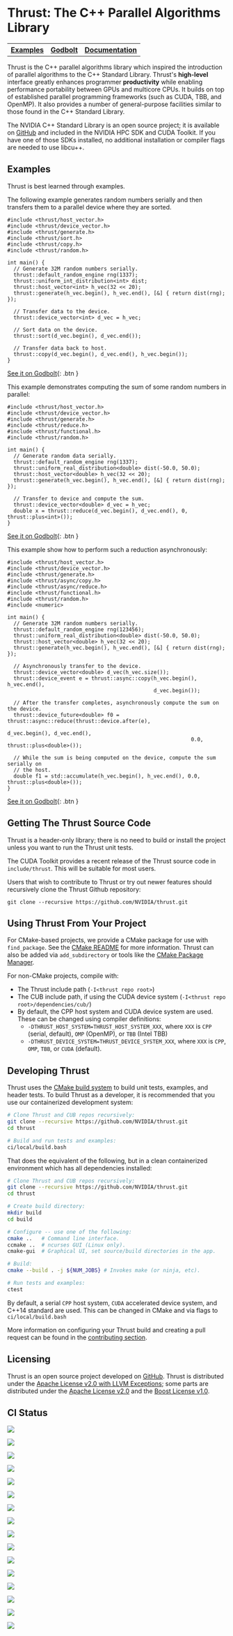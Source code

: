 # Thrust: The C++ Parallel Algorithms Library

<table><tr>
<th><b><a href="https://github.com/nvidia/thrust/tree/main/examples">Examples</a></b></th>
<th><b><a href="https://godbolt.org/z/rsdedW">Godbolt</a></b></th>
<th><b><a href="https://nvidia.github.io/thrust">Documentation</a></b></th>
</tr></table>

Thrust is the C++ parallel algorithms library which inspired the introduction
  of parallel algorithms to the C++ Standard Library.
Thrust's **high-level** interface greatly enhances programmer **productivity**
  while enabling performance portability between GPUs and multicore CPUs.
It builds on top of established parallel programming frameworks (such as CUDA,
  TBB, and OpenMP).
It also provides a number of general-purpose facilities similar to those found
  in the C++ Standard Library.

The NVIDIA C++ Standard Library is an open source project; it is available on
  [GitHub] and included in the NVIDIA HPC SDK and CUDA Toolkit.
If you have one of those SDKs installed, no additional installation or compiler
  flags are needed to use libcu++.

## Examples

Thrust is best learned through examples.

The following example generates random numbers serially and then transfers them
  to a parallel device where they are sorted.

```cuda
#include <thrust/host_vector.h>
#include <thrust/device_vector.h>
#include <thrust/generate.h>
#include <thrust/sort.h>
#include <thrust/copy.h>
#include <thrust/random.h>

int main() {
  // Generate 32M random numbers serially.
  thrust::default_random_engine rng(1337);
  thrust::uniform_int_distribution<int> dist;
  thrust::host_vector<int> h_vec(32 << 20);
  thrust::generate(h_vec.begin(), h_vec.end(), [&] { return dist(rng); });

  // Transfer data to the device.
  thrust::device_vector<int> d_vec = h_vec;

  // Sort data on the device.
  thrust::sort(d_vec.begin(), d_vec.end());

  // Transfer data back to host.
  thrust::copy(d_vec.begin(), d_vec.end(), h_vec.begin());
}
```

[See it on Godbolt](https://godbolt.org/z/v3fdoE){: .btn }

This example demonstrates computing the sum of some random numbers in parallel:

```cuda
#include <thrust/host_vector.h>
#include <thrust/device_vector.h>
#include <thrust/generate.h>
#include <thrust/reduce.h>
#include <thrust/functional.h>
#include <thrust/random.h>

int main() {
  // Generate random data serially.
  thrust::default_random_engine rng(1337);
  thrust::uniform_real_distribution<double> dist(-50.0, 50.0);
  thrust::host_vector<double> h_vec(32 << 20);
  thrust::generate(h_vec.begin(), h_vec.end(), [&] { return dist(rng); });

  // Transfer to device and compute the sum.
  thrust::device_vector<double> d_vec = h_vec;
  double x = thrust::reduce(d_vec.begin(), d_vec.end(), 0, thrust::plus<int>());
}
```

[See it on Godbolt](https://godbolt.org/z/119jxj){: .btn }

This example show how to perform such a reduction asynchronously:

```cuda
#include <thrust/host_vector.h>
#include <thrust/device_vector.h>
#include <thrust/generate.h>
#include <thrust/async/copy.h>
#include <thrust/async/reduce.h>
#include <thrust/functional.h>
#include <thrust/random.h>
#include <numeric>

int main() {
  // Generate 32M random numbers serially.
  thrust::default_random_engine rng(123456);
  thrust::uniform_real_distribution<double> dist(-50.0, 50.0);
  thrust::host_vector<double> h_vec(32 << 20);
  thrust::generate(h_vec.begin(), h_vec.end(), [&] { return dist(rng); });

  // Asynchronously transfer to the device.
  thrust::device_vector<double> d_vec(h_vec.size());
  thrust::device_event e = thrust::async::copy(h_vec.begin(), h_vec.end(),
                                               d_vec.begin());

  // After the transfer completes, asynchronously compute the sum on the device.
  thrust::device_future<double> f0 = thrust::async::reduce(thrust::device.after(e),
                                                           d_vec.begin(), d_vec.end(),
                                                           0.0, thrust::plus<double>());

  // While the sum is being computed on the device, compute the sum serially on
  // the host.
  double f1 = std::accumulate(h_vec.begin(), h_vec.end(), 0.0, thrust::plus<double>());
}
```

[See it on Godbolt](https://godbolt.org/z/rsdedW){: .btn }

## Getting The Thrust Source Code

Thrust is a header-only library; there is no need to build or install the project
unless you want to run the Thrust unit tests.

The CUDA Toolkit provides a recent release of the Thrust source code in
`include/thrust`. This will be suitable for most users.

Users that wish to contribute to Thrust or try out newer features should
recursively clone the Thrust Github repository:

```
git clone --recursive https://github.com/NVIDIA/thrust.git
```

## Using Thrust From Your Project

For CMake-based projects, we provide a CMake package for use with
`find_package`. See the [CMake README](thrust/cmake/README.md) for more
information. Thrust can also be added via `add_subdirectory` or tools like
the [CMake Package Manager](https://github.com/cpm-cmake/CPM.cmake).

For non-CMake projects, compile with:
- The Thrust include path (`-I<thrust repo root>`)
- The CUB include path, if using the CUDA device system (`-I<thrust repo root>/dependencies/cub/`)
- By default, the CPP host system and CUDA device system are used.
  These can be changed using compiler definitions:
  - `-DTHRUST_HOST_SYSTEM=THRUST_HOST_SYSTEM_XXX`,
     where `XXX` is `CPP` (serial, default), `OMP` (OpenMP), or `TBB` (Intel TBB)
  - `-DTHRUST_DEVICE_SYSTEM=THRUST_DEVICE_SYSTEM_XXX`, where `XXX` is
    `CPP`, `OMP`, `TBB`, or `CUDA` (default).

## Developing Thrust

Thrust uses the [CMake build system] to build unit tests, examples, and header
  tests.
To build Thrust as a developer, it is recommended that you use our
  containerized development system:

```bash
# Clone Thrust and CUB repos recursively:
git clone --recursive https://github.com/NVIDIA/thrust.git
cd thrust

# Build and run tests and examples:
ci/local/build.bash
```

That does the equivalent of the following, but in a clean containerized
  environment which has all dependencies installed:

```bash
# Clone Thrust and CUB repos recursively:
git clone --recursive https://github.com/NVIDIA/thrust.git
cd thrust

# Create build directory:
mkdir build
cd build

# Configure -- use one of the following:
cmake ..   # Command line interface.
ccmake ..  # ncurses GUI (Linux only).
cmake-gui  # Graphical UI, set source/build directories in the app.

# Build:
cmake --build . -j ${NUM_JOBS} # Invokes make (or ninja, etc).

# Run tests and examples:
ctest
```

By default, a serial `CPP` host system, `CUDA` accelerated device system, and
  C++14 standard are used.
This can be changed in CMake and via flags to `ci/local/build.bash`

More information on configuring your Thrust build and creating a pull request
  can be found in the [contributing section].

## Licensing

Thrust is an open source project developed on [GitHub].
Thrust is distributed under the [Apache License v2.0 with LLVM Exceptions];
  some parts are distributed under the [Apache License v2.0] and the
  [Boost License v1.0].

## CI Status

<a href='https://gpuci.gpuopenanalytics.com/job/nvidia/job/thrust/job/branch/job/thrust-gpu-build/CXX_TYPE=gcc,CXX_VER=9,OS_TYPE=ubuntu,OS_VER=20.04,SDK_TYPE=cuda,SDK_VER=11.5.1-devel/'><img src='https://gpuci.gpuopenanalytics.com/job/nvidia/job/thrust/job/branch/job/thrust-gpu-build/CXX_TYPE=gcc,CXX_VER=9,OS_TYPE=ubuntu,OS_VER=20.04,SDK_TYPE=cuda,SDK_VER=11.5.1-devel/badge/icon?subject=NVCC%2011.5.1%20%2B%20GCC%207%20build%20and%20device%20tests'></a>

<a href='https://gpuci.gpuopenanalytics.com/job/nvidia/job/thrust/job/branch/job/thrust-cpu-build/CXX_TYPE=gcc,CXX_VER=11,OS_TYPE=ubuntu,OS_VER=20.04,SDK_TYPE=cuda,SDK_VER=11.5.1-devel/'><img src='https://gpuci.gpuopenanalytics.com/job/nvidia/job/thrust/job/branch/job/thrust-cpu-build/CXX_TYPE=gcc,CXX_VER=11,OS_TYPE=ubuntu,OS_VER=20.04,SDK_TYPE=cuda,SDK_VER=11.5.1-devel/badge/icon?subject=NVCC%2011.5.1%20%2B%20GCC%2010%20build%20and%20host%20tests'></a>

<a href='https://gpuci.gpuopenanalytics.com/job/nvidia/job/thrust/job/branch/job/thrust-cpu-build/CXX_TYPE=gcc,CXX_VER=10,OS_TYPE=ubuntu,OS_VER=20.04,SDK_TYPE=cuda,SDK_VER=11.5.1-devel/'><img src='https://gpuci.gpuopenanalytics.com/job/nvidia/job/thrust/job/branch/job/thrust-cpu-build/CXX_TYPE=gcc,CXX_VER=10,OS_TYPE=ubuntu,OS_VER=20.04,SDK_TYPE=cuda,SDK_VER=11.5.1-devel/badge/icon?subject=NVCC%2011.5.1%20%2B%20GCC%2010%20build%20and%20host%20tests'></a>

<a href='https://gpuci.gpuopenanalytics.com/job/nvidia/job/thrust/job/branch/job/thrust-cpu-build/CXX_TYPE=gcc,CXX_VER=9,OS_TYPE=ubuntu,OS_VER=20.04,SDK_TYPE=cuda,SDK_VER=11.5.1-devel/'><img src='https://gpuci.gpuopenanalytics.com/job/nvidia/job/thrust/job/branch/job/thrust-cpu-build/CXX_TYPE=gcc,CXX_VER=9,OS_TYPE=ubuntu,OS_VER=20.04,SDK_TYPE=cuda,SDK_VER=11.5.1-devel/badge/icon?subject=NVCC%2011.5.1%20%2B%20GCC%209%20build%20and%20host%20tests'></a>

<a href='https://gpuci.gpuopenanalytics.com/job/nvidia/job/thrust/job/branch/job/thrust-cpu-build/CXX_TYPE=gcc,CXX_VER=8,OS_TYPE=ubuntu,OS_VER=20.04,SDK_TYPE=cuda,SDK_VER=11.5.1-devel/'><img src='https://gpuci.gpuopenanalytics.com/job/nvidia/job/thrust/job/branch/job/thrust-cpu-build/CXX_TYPE=gcc,CXX_VER=8,OS_TYPE=ubuntu,OS_VER=20.04,SDK_TYPE=cuda,SDK_VER=11.5.1-devel/badge/icon?subject=NVCC%2011.5.1%20%2B%20GCC%208%20build%20and%20host%20tests'></a>

<a href='https://gpuci.gpuopenanalytics.com/job/nvidia/job/thrust/job/branch/job/thrust-cpu-build/CXX_TYPE=gcc,CXX_VER=7,OS_TYPE=ubuntu,OS_VER=20.04,SDK_TYPE=cuda,SDK_VER=11.5.1-devel/'><img src='https://gpuci.gpuopenanalytics.com/job/nvidia/job/thrust/job/branch/job/thrust-cpu-build/CXX_TYPE=gcc,CXX_VER=7,OS_TYPE=ubuntu,OS_VER=20.04,SDK_TYPE=cuda,SDK_VER=11.5.1-devel/badge/icon?subject=NVCC%2011.5.1%20%2B%20GCC%207%20build%20and%20host%20tests'></a>

<a href='https://gpuci.gpuopenanalytics.com/job/nvidia/job/thrust/job/branch/job/thrust-cpu-build/CXX_TYPE=gcc,CXX_VER=6,OS_TYPE=ubuntu,OS_VER=20.04,SDK_TYPE=cuda,SDK_VER=11.5.1-devel/'><img src='https://gpuci.gpuopenanalytics.com/job/nvidia/job/thrust/job/branch/job/thrust-cpu-build/CXX_TYPE=gcc,CXX_VER=6,OS_TYPE=ubuntu,OS_VER=20.04,SDK_TYPE=cuda,SDK_VER=11.5.1-devel/badge/icon?subject=NVCC%2011.5.1%20%2B%20GCC%206%20build%20and%20host%20tests'></a>

<a href='https://gpuci.gpuopenanalytics.com/job/nvidia/job/thrust/job/branch/job/thrust-cpu-build/CXX_TYPE=gcc,CXX_VER=5,OS_TYPE=ubuntu,OS_VER=20.04,SDK_TYPE=cuda,SDK_VER=11.5.1-devel/'><img src='https://gpuci.gpuopenanalytics.com/job/nvidia/job/thrust/job/branch/job/thrust-cpu-build/CXX_TYPE=gcc,CXX_VER=5,OS_TYPE=ubuntu,OS_VER=20.04,SDK_TYPE=cuda,SDK_VER=11.5.1-devel/badge/icon?subject=NVCC%2011.5.1%20%2B%20GCC%205%20build%20and%20host%20tests'></a>

<a href='https://gpuci.gpuopenanalytics.com/job/nvidia/job/thrust/job/branch/job/thrust-cpu-build/CXX_TYPE=clang,CXX_VER=12,OS_TYPE=ubuntu,OS_VER=20.04,SDK_TYPE=cuda,SDK_VER=11.5.1-devel/'><img src='https://gpuci.gpuopenanalytics.com/job/nvidia/job/thrust/job/branch/job/thrust-cpu-build/CXX_TYPE=clang,CXX_VER=12,OS_TYPE=ubuntu,OS_VER=20.04,SDK_TYPE=cuda,SDK_VER=11.5.1-devel/badge/icon?subject=NVCC%2011.5.1%20%2B%20Clang%2011%20build%20and%20host%20tests'></a>

<a href='https://gpuci.gpuopenanalytics.com/job/nvidia/job/thrust/job/branch/job/thrust-cpu-build/CXX_TYPE=clang,CXX_VER=11,OS_TYPE=ubuntu,OS_VER=20.04,SDK_TYPE=cuda,SDK_VER=11.5.1-devel/'><img src='https://gpuci.gpuopenanalytics.com/job/nvidia/job/thrust/job/branch/job/thrust-cpu-build/CXX_TYPE=clang,CXX_VER=11,OS_TYPE=ubuntu,OS_VER=20.04,SDK_TYPE=cuda,SDK_VER=11.5.1-devel/badge/icon?subject=NVCC%2011.5.1%20%2B%20Clang%2011%20build%20and%20host%20tests'></a>

<a href='https://gpuci.gpuopenanalytics.com/job/nvidia/job/thrust/job/branch/job/thrust-cpu-build/CXX_TYPE=clang,CXX_VER=10,OS_TYPE=ubuntu,OS_VER=20.04,SDK_TYPE=cuda,SDK_VER=11.5.1-devel/'><img src='https://gpuci.gpuopenanalytics.com/job/nvidia/job/thrust/job/branch/job/thrust-cpu-build/CXX_TYPE=clang,CXX_VER=10,OS_TYPE=ubuntu,OS_VER=20.04,SDK_TYPE=cuda,SDK_VER=11.5.1-devel/badge/icon?subject=NVCC%2011.5.1%20%2B%20Clang%2010%20build%20and%20host%20tests'></a>

<a href='https://gpuci.gpuopenanalytics.com/job/nvidia/job/thrust/job/branch/job/thrust-cpu-build/CXX_TYPE=clang,CXX_VER=9,OS_TYPE=ubuntu,OS_VER=20.04,SDK_TYPE=cuda,SDK_VER=11.5.1-devel/'><img src='https://gpuci.gpuopenanalytics.com/job/nvidia/job/thrust/job/branch/job/thrust-cpu-build/CXX_TYPE=clang,CXX_VER=9,OS_TYPE=ubuntu,OS_VER=20.04,SDK_TYPE=cuda,SDK_VER=11.5.1-devel/badge/icon?subject=NVCC%2011.5.1%20%2B%20Clang%209%20build%20and%20host%20tests'></a>

<a href='https://gpuci.gpuopenanalytics.com/job/nvidia/job/thrust/job/branch/job/thrust-cpu-build/CXX_TYPE=clang,CXX_VER=8,OS_TYPE=ubuntu,OS_VER=20.04,SDK_TYPE=cuda,SDK_VER=11.5.1-devel/'><img src='https://gpuci.gpuopenanalytics.com/job/nvidia/job/thrust/job/branch/job/thrust-cpu-build/CXX_TYPE=clang,CXX_VER=8,OS_TYPE=ubuntu,OS_VER=20.04,SDK_TYPE=cuda,SDK_VER=11.5.1-devel/badge/icon?subject=NVCC%2011.5.1%20%2B%20Clang%208%20build%20and%20host%20tests'></a>

<a href='https://gpuci.gpuopenanalytics.com/job/nvidia/job/thrust/job/branch/job/thrust-cpu-build/CXX_TYPE=clang,CXX_VER=7,OS_TYPE=ubuntu,OS_VER=20.04,SDK_TYPE=cuda,SDK_VER=11.5.1-devel/'><img src='https://gpuci.gpuopenanalytics.com/job/nvidia/job/thrust/job/branch/job/thrust-cpu-build/CXX_TYPE=clang,CXX_VER=7,OS_TYPE=ubuntu,OS_VER=20.04,SDK_TYPE=cuda,SDK_VER=11.5.1-devel/badge/icon?subject=NVCC%2011.5.1%20%2B%20Clang%207%20build%20and%20host%20tests'></a>

<a href='https://gpuci.gpuopenanalytics.com/job/nvidia/job/thrust/job/branch/job/thrust-cpu-build/CXX_TYPE=icc,CXX_VER=latest,OS_TYPE=ubuntu,OS_VER=20.04,SDK_TYPE=cuda,SDK_VER=11.5.1-devel/'><img src='https://gpuci.gpuopenanalytics.com/job/nvidia/job/thrust/job/branch/job/thrust-cpu-build/CXX_TYPE=icc,CXX_VER=latest,OS_TYPE=ubuntu,OS_VER=20.04,SDK_TYPE=cuda,SDK_VER=11.5.1-devel/badge/icon?subject=NVCC%2011.5.1%20%2B%20ICC%20build%20and%20host%20tests'></a>

<a href='https://gpuci.gpuopenanalytics.com/job/nvidia/job/thrust/job/branch/job/thrust-cpu-build/CXX_TYPE=nvcxx,CXX_VER=22.1,OS_TYPE=ubuntu,OS_VER=20.04,SDK_TYPE=nvhpc,SDK_VER=22.1-devel-cuda11.5/'><img src='https://gpuci.gpuopenanalytics.com/job/nvidia/job/thrust/job/branch/job/thrust-cpu-build/CXX_TYPE=nvcxx,CXX_VER=22.1,OS_TYPE=ubuntu,OS_VER=20.04,SDK_TYPE=nvhpc,SDK_VER=22.1-devel-cuda11.5/badge/icon?subject=NVC%2B%2B%2022.1%20build%20and%20host%20tests'></a>



[GitHub]: https://github.com/nvidia/thrust

[CMake section]: https://nvidia.github.io/thrust/setup/cmake_options.html
[contributing section]: https://nvidia.github.io/thrust/contributing.html

[CMake build system]: https://cmake.org

[Apache License v2.0 with LLVM Exceptions]: https://llvm.org/LICENSE.txt
[Apache License v2.0]: https://www.apache.org/licenses/LICENSE-2.0.txt
[Boost License v1.0]: https://www.boost.org/LICENSE_1_0.txt

